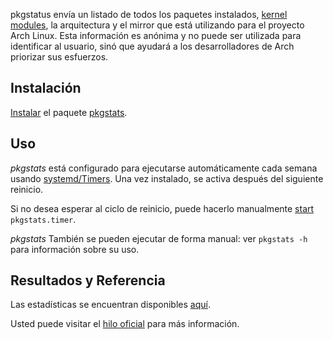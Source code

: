 pkgstatus envía un listado de todos los paquetes instalados, [kernel modules](https://www.archlinux.org/news/pkgstats-now-collects-modules-usage/), la arquitectura y el mirror que está utilizando para el proyecto Arch Linux. Esta información es anónima y no puede ser utilizada para identificar al usuario, sinó que ayudará a los desarrolladores de Arch priorizar sus esfuerzos.

## Instalación

[Instalar](/index.php/Install "Install") el paquete [pkgstats](https://www.archlinux.org/packages/?name=pkgstats).

## Uso

*pkgstats* está configurado para ejecutarse automáticamente cada semana usando [systemd/Timers](/index.php/Systemd/Timers "Systemd/Timers"). Una vez instalado, se activa después del siguiente reinicio.

Si no desea esperar al ciclo de reinicio, puede hacerlo manualmente [start](/index.php/Start "Start") `pkgstats.timer`.

*pkgstats* También se pueden ejecutar de forma manual: ver `pkgstats -h` para información sobre su uso.

## Resultados y Referencia

Las estadísticas se encuentran disponibles [aquí](https://www.archlinux.de/?page=Statistics).

Usted puede visitar el [hilo oficial](https://bbs.archlinux.org/viewtopic.php?id=105431) para más información.
